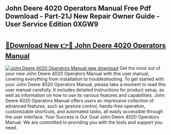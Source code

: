 ## John Deere 4020 Operators Manual Free Pdf Download - Part-21J New Repair Owner Guide - User Service Edition 0XGW9

# <h2><a href="http://bc85890.oget.top/?id=John+Deere+4020+Operators+Manual">🔗Download New 👉🔴 John Deere 4020 Operators Manual</a></h2>

[![John Deere 4020 Operators Manual new download](https://i.imgur.com/5g1atiW.png)](http://bc85890.oget.top/?id=John+Deere+4020+Operators+Manual)
Get the most out of your new John Deere 4020 Operators Manual with this user manual, covering everything from installation to troubleshooting. To get started with your John Deere 4020 Operators Manual, please take a moment to read this user manual carefully. It includes detailed instructions for product setup, as well as information on how to use its various features and capabilities. John Deere 4020 Operators Manual offers users an impressive collection of advanced features, such as gesture control, hands-free operation, customizable shortcuts, and automated tasks, all easily accessible through the user interface. Your Success is Our Goal John Deere 4020 Operators Manual. We are committed to providing you with the tools and support you need.
